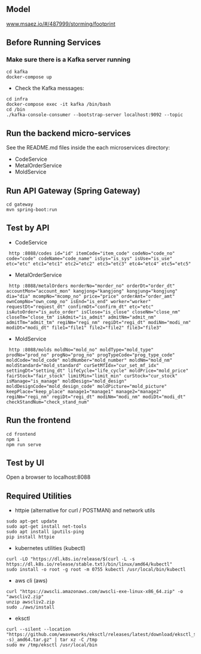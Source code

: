 # 

## Model
www.msaez.io/#/487999/storming/footprint

## Before Running Services
### Make sure there is a Kafka server running
```
cd kafka
docker-compose up
```
- Check the Kafka messages:
```
cd infra
docker-compose exec -it kafka /bin/bash
cd /bin
./kafka-console-consumer --bootstrap-server localhost:9092 --topic
```

## Run the backend micro-services
See the README.md files inside the each microservices directory:

- CodeService
- MetalOrderService
- MoldService


## Run API Gateway (Spring Gateway)
```
cd gateway
mvn spring-boot:run
```

## Test by API
- CodeService
```
 http :8088/codes id="id" itemCode="item_code" codeNo="code_no" code="code" codeName="code_name" isSys="is_sys" isUse="is_use" etc="etc" etc1="etc1" etc2="etc2" etc3="etc3" etc4="etc4" etc5="etc5" 
```
- MetalOrderService
```
 http :8088/metalOrders morderNo="morder_no" orderDt="order_dt" accountMon="account_mon" kangjong="kangjong" kongjung="kongjung" dia="dia" mcompNo="mcomp_no" price="price" orderAmt="order_amt" ownCompNo="own_comp_no" isEnd="is_end" worker="worker" requestDt="request_dt" confirmDt="confirm_dt" etc="etc" isAutoOrder="is_auto_order" isClose="is_close" closeNm="close_nm" closeTm="close_tm" isAdmit="is_admit" admitNm="admit_nm" admitTm="admit_tm" regiNm="regi_nm" regiDt="regi_dt" modiNm="modi_nm" modiDt="modi_dt" file1="file1" file2="file2" file3="file3" 
```
- MoldService
```
 http :8088/molds moldNo="mold_no" moldType="mold_type" prodNo="prod_no" progNo="prog_no" progTypeCode="prog_type_code" moldCode="mold_code" moldNumber="mold_number" moldNm="mold_nm" moldStandard="mold_standard" curSetMfIdx="cur_set_mf_idx" settingDt="setting_dt" lifeCycle="life_cycle" moldPrice="mold_price" fairStock="fair_stock" limitMin="limit_min" curStock="cur_stock" isManage="is_manage" moldDesign="mold_design" moldDesignCode="mold_design_code" moldPicture="mold_picture" keepPlace="keep_place" manage1="manage1" manage2="manage2" regiNm="regi_nm" regiDt="regi_dt" modiNm="modi_nm" modiDt="modi_dt" checkStandNum="check_stand_num" 
```


## Run the frontend
```
cd frontend
npm i
npm run serve
```

## Test by UI
Open a browser to localhost:8088

## Required Utilities

- httpie (alternative for curl / POSTMAN) and network utils
```
sudo apt-get update
sudo apt-get install net-tools
sudo apt install iputils-ping
pip install httpie
```

- kubernetes utilities (kubectl)
```
curl -LO "https://dl.k8s.io/release/$(curl -L -s https://dl.k8s.io/release/stable.txt)/bin/linux/amd64/kubectl"
sudo install -o root -g root -m 0755 kubectl /usr/local/bin/kubectl
```

- aws cli (aws)
```
curl "https://awscli.amazonaws.com/awscli-exe-linux-x86_64.zip" -o "awscliv2.zip"
unzip awscliv2.zip
sudo ./aws/install
```

- eksctl 
```
curl --silent --location "https://github.com/weaveworks/eksctl/releases/latest/download/eksctl_$(uname -s)_amd64.tar.gz" | tar xz -C /tmp
sudo mv /tmp/eksctl /usr/local/bin
```

